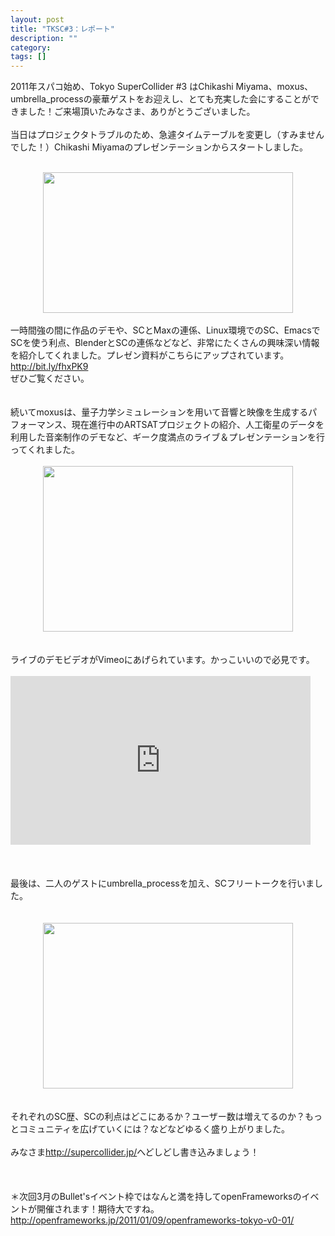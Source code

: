 ```yaml
---
layout: post
title: "TKSC#3：レポート"
description: ""
category: 
tags: []
---
```

 

2011年スパコ始め、Tokyo SuperCollider #3 はChikashi Miyama、moxus、umbrella_processの豪華ゲストをお迎えし、とても充実した会にすることができました！ご来場頂いたみなさま、ありがとうございました。<br /><br />当日はプロジェクタトラブルのため、急遽タイムテーブルを変更し（すみませんでした！）Chikashi Miyamaのプレゼンテーションからスタートしました。<br /><br /><div class="separator" style="clear: both; text-align: center;"><a href="http://3.bp.blogspot.com/_U4BOPjrie10/TSyo8l-N6sI/AAAAAAAAAD0/XMqfa-0qwlE/s1600/P1040153.JPG" imageanchor="1" style="margin-left: 1em; margin-right: 1em;"><img border="0" height="225" src="http://3.bp.blogspot.com/_U4BOPjrie10/TSyo8l-N6sI/AAAAAAAAAD0/XMqfa-0qwlE/s400/P1040153.JPG" width="400" /></a></div><br />一時間強の間に作品のデモや、SCとMaxの連係、Linux環境でのSC、EmacsでSCを使う利点、BlenderとSCの連係などなど、非常にたくさんの興味深い情報を紹介してくれました。プレゼン資料がこちらにアップされています。<br /><a href="http://bit.ly/fhxPK9">http://bit.ly/fhxPK9</a><br />ぜひご覧ください。<br /><br /><br />続いてmoxusは、量子力学シミュレーションを用いて音響と映像を生成するパフォーマンス、現在進行中のARTSATプロジェクトの紹介、人工衛星のデータを利用した音楽制作のデモなど、ギーク度満点のライブ＆プレゼンテーションを行ってくれました。<br /><br /><div class="separator" style="clear: both; text-align: center;"><a href="http://2.bp.blogspot.com/_U4BOPjrie10/TSypWBG8TtI/AAAAAAAAAD4/ogXzFlHPNuk/s1600/P1040162.JPG" imageanchor="1" style="margin-left: 1em; margin-right: 1em;"><img border="0" height="265" src="http://2.bp.blogspot.com/_U4BOPjrie10/TSypWBG8TtI/AAAAAAAAAD4/ogXzFlHPNuk/s400/P1040162.JPG" width="400" /></a></div><br /><br />ライブのデモビデオがVimeoにあげられています。かっこいいので必見です。<br /><br /><iframe frameborder="0" height="270" src="http://player.vimeo.com/video/18588059?color=FF7700" width="480"></iframe><br /><br /><br /><br />最後は、二人のゲストにumbrella_processを加え、SCフリートークを行いました。<br /><br /><br /><div class="separator" style="clear: both; text-align: center;"><a href="http://1.bp.blogspot.com/_U4BOPjrie10/TSypcsKZEOI/AAAAAAAAAD8/vxhvQqWp1kg/s1600/P1040169.JPG" imageanchor="1" style="margin-left: 1em; margin-right: 1em;"><img border="0" height="265" src="http://1.bp.blogspot.com/_U4BOPjrie10/TSypcsKZEOI/AAAAAAAAAD8/vxhvQqWp1kg/s400/P1040169.JPG" width="400" /></a></div><br /><br /><div style="margin-bottom: 0px; margin-left: 0px; margin-right: 0px; margin-top: 0px;">それぞれのSC歴、SCの利点はどこにあるか？ユーザー数は増えてるのか？もっとコミュニティを広げていくには？などなどゆるく盛り上がりました。</div><div style="margin-bottom: 0px; margin-left: 0px; margin-right: 0px; margin-top: 0px;"><br /></div><div style="margin-bottom: 0px; margin-left: 0px; margin-right: 0px; margin-top: 0px;">みなさま<a href="http://supercollider.jp/">http://supercollider.jp/</a>へどしどし書き込みましょう！</div><div style="margin-bottom: 0px; margin-left: 0px; margin-right: 0px; margin-top: 0px;"><br /></div><div style="margin-bottom: 0px; margin-left: 0px; margin-right: 0px; margin-top: 0px;"><br /></div><div style="margin-bottom: 0px; margin-left: 0px; margin-right: 0px; margin-top: 0px;"><br /></div><div style="margin-bottom: 0px; margin-left: 0px; margin-right: 0px; margin-top: 0px;"></div><div style="margin-bottom: 0px; margin-left: 0px; margin-right: 0px; margin-top: 0px;">＊次回3月のBullet'sイベント枠ではなんと満を持してopenFrameworksのイベントが開催されます！期待大ですね。</div><div style="margin-bottom: 0px; margin-left: 0px; margin-right: 0px; margin-top: 0px;"><a href="http://openframeworks.jp/2011/01/09/openframeworks-tokyo-v0-01/">http://openframeworks.jp/2011/01/09/openframeworks-tokyo-v0-01/</a></div><br /><div><br /></div>
